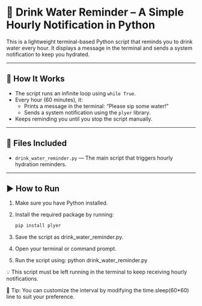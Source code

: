 # 🎯 Drink Water Reminder – A Simple Hourly Notification in Python

This is a lightweight terminal-based Python script that reminds you to drink water every hour. It displays a message in the terminal and sends a system notification to keep you hydrated.

---

## 📌 How It Works

- The script runs an infinite loop using `while True`.
- Every hour (60 minutes), it:
  - Prints a message in the terminal: “Please sip some water!”
  - Sends a system notification using the `plyer` library.
- Keeps reminding you until you stop the script manually.

---

## 📁 Files Included

- `drink_water_reminder.py` — The main script that triggers hourly hydration reminders.

---

## ▶️ How to Run

1. Make sure you have Python installed.
2. Install the required package by running:

    ```bash
    pip install plyer

3. Save the script as drink_water_reminder.py.

4. Open your terminal or command prompt.

5. Run the script using: python drink_water_reminder.py

  💡 This script must be left running in the terminal to keep receiving hourly notifications.

  📎 Tip: You can customize the interval by modifying the time.sleep(60*60) line to suit your preference.
